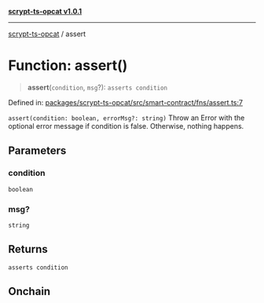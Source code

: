[**scrypt-ts-opcat v1.0.1**](../README.md)

***

[scrypt-ts-opcat](../README.md) / assert

# Function: assert()

> **assert**(`condition`, `msg`?): `asserts condition`

Defined in: [packages/scrypt-ts-opcat/src/smart-contract/fns/assert.ts:7](https://github.com/OPCAT-Labs/ts-tools/blob/2cea47af983eceafde930347ac310f78dee140a3/packages/scrypt-ts-opcat/src/smart-contract/fns/assert.ts#L7)

`assert(condition: boolean, errorMsg?: string)`
Throw an Error with the optional error message if condition is false. Otherwise, nothing happens.

## Parameters

### condition

`boolean`

### msg?

`string`

## Returns

`asserts condition`

## Onchain
